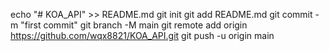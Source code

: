 echo "# KOA_API" >> README.md
git init
git add README.md
git commit -m "first commit"
git branch -M main
git remote add origin https://github.com/wqx8821/KOA_API.git
git push -u origin main